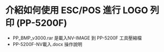 # 介紹如何使用 ESC/POS 進行 LOGO 列印 (PP-5200F)
+ PP_BMP_v3000.rar 是載入NV-IMAGE 到 PP-5200F 工具壓縮檔
+ PP-5200F-NV載入.docx 操作說明
